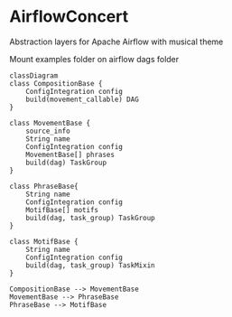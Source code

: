 # AirflowConcert
Abstraction layers for Apache Airflow with musical theme

Mount examples folder on airflow dags folder

```mermaid
classDiagram
class CompositionBase {
    ConfigIntegration config
    build(movement_callable) DAG
}

class MovementBase {
    source_info
    String name
    ConfigIntegration config
    MovementBase[] phrases
    build(dag) TaskGroup
}

class PhraseBase{
    String name
    ConfigIntegration config
    MotifBase[] motifs
    build(dag, task_group) TaskGroup
}

class MotifBase {
    String name
    ConfigIntegration config
    build(dag, task_group) TaskMixin
}

CompositionBase --> MovementBase
MovementBase --> PhraseBase
PhraseBase --> MotifBase
```